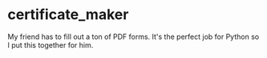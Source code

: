 # certificate_maker
My friend has to fill out a ton of PDF forms. It's the perfect job for Python so I put this together for him.
